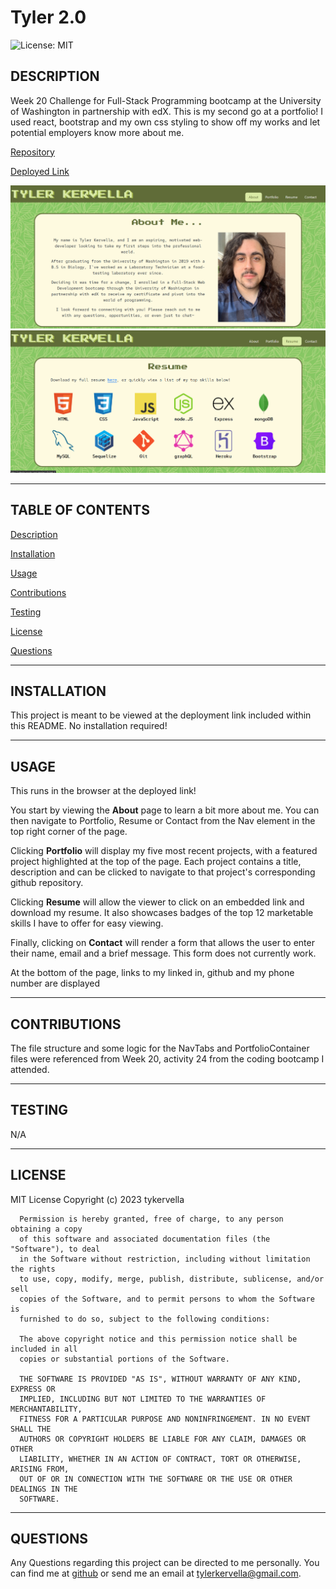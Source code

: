 # Tyler 2.0

![License: MIT](https://img.shields.io/badge/License-MIT-yellow.svg)

## DESCRIPTION 

Week 20 Challenge for Full-Stack Programming bootcamp at the University of Washington in partnership with edX. This is my second go at a portfolio! I used react, bootstrap and my own css styling to show off my works and let potential employers know more about me. 

[Repository](https://github.com/tykervella/tyler-two-point-oh)

[Deployed Link](https://tylerkervella.com)

![Preview](./src/components/images/preview.png)
![Preview 2](./src/components/images/preview2.png)

---


## TABLE OF CONTENTS 

[Description](#description)

[Installation](#installation)

[Usage](#usage)

[Contributions](#contributions)

[Testing](#testing)

[License](#license) 

[Questions](#questions)


---


## INSTALLATION 

This project is meant to be viewed at the deployment link included within this README. No installation required!

---


## USAGE

This runs in the browser at the deployed link! 

You start by viewing the <b>About</b> page to learn a bit more about me. You can then navigate to Portfolio, Resume or Contact from the Nav element in the top right corner of the page. 

Clicking <b>Portfolio</b> will display my five most recent projects, with a featured project highlighted at the top of the page. Each project contains a title, description and can be clicked to navigate to that project's corresponding github repository. 

Clicking <b>Resume</b> will allow the viewer to click on an embedded link and download my resume. It also showcases badges of the top 12 marketable skills I have to offer for easy viewing.

Finally, clicking on <b>Contact</b> will render a form that allows the user to enter their name, email and a brief message. This form does not currently work. 

At the bottom of the page, links to my linked in, github and my phone number are displayed 

---


## CONTRIBUTIONS

The  file structure and some logic for the NavTabs and PortfolioContainer files were referenced from Week 20, activity 24 from the coding bootcamp I attended. 


---


## TESTING


N/A


---


## LICENSE 

MIT License
      Copyright (c) 2023 tykervella
      
      Permission is hereby granted, free of charge, to any person obtaining a copy
      of this software and associated documentation files (the "Software"), to deal
      in the Software without restriction, including without limitation the rights
      to use, copy, modify, merge, publish, distribute, sublicense, and/or sell
      copies of the Software, and to permit persons to whom the Software is
      furnished to do so, subject to the following conditions:
      
      The above copyright notice and this permission notice shall be included in all
      copies or substantial portions of the Software.
      
      THE SOFTWARE IS PROVIDED "AS IS", WITHOUT WARRANTY OF ANY KIND, EXPRESS OR
      IMPLIED, INCLUDING BUT NOT LIMITED TO THE WARRANTIES OF MERCHANTABILITY,
      FITNESS FOR A PARTICULAR PURPOSE AND NONINFRINGEMENT. IN NO EVENT SHALL THE
      AUTHORS OR COPYRIGHT HOLDERS BE LIABLE FOR ANY CLAIM, DAMAGES OR OTHER
      LIABILITY, WHETHER IN AN ACTION OF CONTRACT, TORT OR OTHERWISE, ARISING FROM,
      OUT OF OR IN CONNECTION WITH THE SOFTWARE OR THE USE OR OTHER DEALINGS IN THE
      SOFTWARE.
   

--- 


## QUESTIONS


Any Questions regarding this project can be directed to me personally. You can find me at [github](https://github.com/tykervella) or send me an email at tylerkervella@gmail.com.